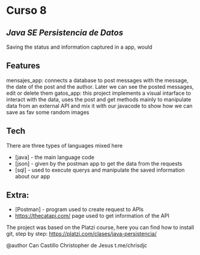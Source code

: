 # Curso 8 
## _Java SE Persistencia de Datos_

Saving the status and information captured in a app, would 

## Features

mensajes_app: connects a database to post messages with the message, the date of the post and the author. Later we can see the posted messages, edit or delete them
gatos_app: this project implements a visual intarface to interact with the data, uses the post and get methods mainly to manipulate data from an external API and mix it with our javacode to show how we can save as fav some random images

## Tech

There are three types of languages mixed here

- [java] - the main language code
- [json] - given by the postman app to get the data from the requests
- [sql] - used to execute querys and manipulate the saved information about our app

## Extra:
- [Postman] - program used to create request to APIs
- https://thecatapi.com/ page used to get information of the API 

The project was based on the Platzi course, here you can find how to install git, step by step:
https://platzi.com/clases/java-persistencia/

@author
Can Castillo Christopher de Jesus
t.me/chrisdjc
